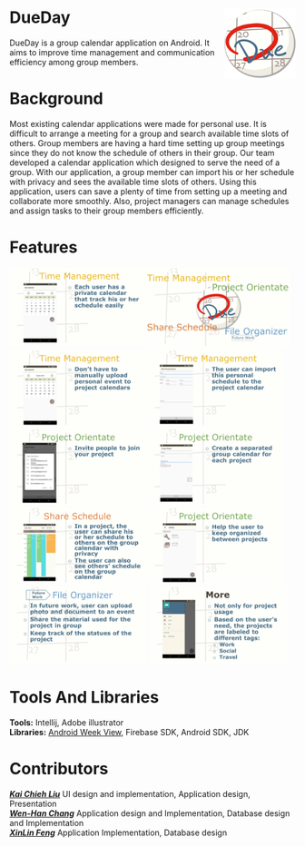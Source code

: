 # DueDay <img src="/presentation/pic/icon.png" width="125" height="125" align="right">
DueDay is a group calendar application on Android. It aims to improve time management and communication efficiency among group members.

# Background 
Most existing calendar applications were made for personal use. It is difficult to arrange a meeting for a group and search available time slots of others. Group members are having a hard time setting up group meetings since they do not know the schedule of others in their group. Our team developed a calendar application which designed to serve the need of a group. With our application, a group member can import his or her schedule with privacy and sees the available time slots of others. Using this application, users can save a plenty of time from setting up a meeting and collaborate more smoothly. Also, project managers can manage schedules and assign tasks to their group members efficiently.
# Features
<img src="/presentation/pic/6.PNG" width="50%" height="50%">
<img src="/presentation/pic/7.PNG" width="48%" height="48%" align="left">
<img src="/presentation/pic/8.PNG" width="48%" height="48%">
<img src="/presentation/pic/9.PNG" width="48%" height="48%" align="left">
<img src="/presentation/pic/10.PNG" width="48%" height="48%">
<img src="/presentation/pic/11.PNG" width="48%" height="48%" align="left">
<img src="/presentation/pic/12.PNG" width="48%" height="48%">
<img src="/presentation/pic/13.PNG" width="48%" height="48%" align="left">
<img src="/presentation/pic/14.PNG" width="48%" height="48%">
<img src="/presentation/pic/15.PNG" width="48%" height="48%">

# Tools And Libraries
**Tools:** Intellij, Adobe illustrator<br>
**Libraries:** <a href="https://github.com/alamkanak/Android-Week-View">Android Week View</a>, Firebase SDK, Android SDK, JDK
# Contributors
<a href="https://github.com/kaicl">**_Kai Chieh Liu_**</a> UI design and implementation, Application design, Presentation<br>
<a href="https://github.com/whchang10">**_Wen-Han Chang_**</a> Application design and Implementation, Database design and Implementation<br>
<a href="https://github.com/gundamkeroro">**_XinLin Feng_**</a> Application Implementation, Database design
